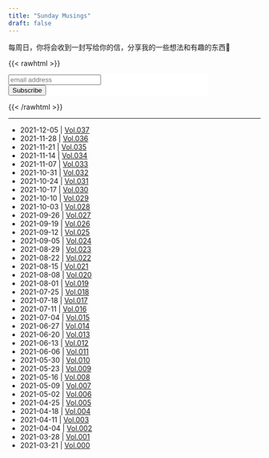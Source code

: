 ```yaml
---
title: "Sunday Musings"
draft: false
---
```


每周日，你将会收到一封写给你的信，分享我的一些想法和有趣的东西🥂

{{< rawhtml >}}
<!-- Begin Mailchimp Signup Form -->
<link href="//cdn-images.mailchimp.com/embedcode/slim-10_7.css" rel="stylesheet" type="text/css">
<style type="text/css">
	#mc_embed_signup{background:#fff; clear:left; font:14px Helvetica,Arial,sans-serif;  width:400px;}
	/* Add your own Mailchimp form style overrides in your site stylesheet or in this style block.
	   We recommend moving this block and the preceding CSS link to the HEAD of your HTML file. */
</style>
<div id="mc_embed_signup">
<form action="https://lilpilot.us1.list-manage.com/subscribe/post?u=07e9d78cfc8a73bdc0a2fb080&amp;id=81b5002763" method="post" id="mc-embedded-subscribe-form" name="mc-embedded-subscribe-form" class="validate" target="_blank" novalidate>
    <div id="mc_embed_signup_scroll">
	<!-- <label for="mce-EMAIL">Subscribe</label> -->
	<input type="email" value="" name="EMAIL" class="email" id="mce-EMAIL" placeholder="email address" required>
    <!-- real people should not fill this in and expect good things - do not remove this or risk form bot signups-->
    <div style="position: absolute; left: -5000px;" aria-hidden="true"><input type="text" name="b_07e9d78cfc8a73bdc0a2fb080_81b5002763" tabindex="-1" value=""></div>
    <div class="clear"><input type="submit" value="Subscribe" name="subscribe" id="mc-embedded-subscribe" class="button"></div>
    </div>
</form>
</div>
<!--End mc_embed_signup-->
{{< /rawhtml >}}

---

* 2021-12-05 | [Vol.037](https://mailchi.mp/b4cd9293cb7a/sunday-musings-vol037)
* 2021-11-28 | [Vol.036](https://mailchi.mp/ef377d8579af/sunday-musings-vol036)
* 2021-11-21 | [Vol.035](https://mailchi.mp/6250fb5bd645/sunday-musings-vol035)
* 2021-11-14 | [Vol.034](https://us1.campaign-archive.com/?u=07e9d78cfc8a73bdc0a2fb080&id=928b589b70)
* 2021-11-07 | [Vol.033](https://mailchi.mp/0a854fb3b542/sunday-musings-vol033)
* 2021-10-31 | [Vol.032](https://mailchi.mp/29315023a0e1/sunday-musings-vol032)
* 2021-10-24 | [Vol.031](https://mailchi.mp/2decad92f97d/sunday-musings-vol031)
* 2021-10-17 | [Vol.030](https://mailchi.mp/671a43c03aa7/sunday-musings-vol030)
* 2021-10-10 | [Vol.029](https://mailchi.mp/b668c82f8366/sunday-musings-vol029)
* 2021-10-03 | [Vol.028](https://mailchi.mp/9c6972537dda/sunday-musings-vol028)
* 2021-09-26 | [Vol.027](https://mailchi.mp/bfee6e871697/sunday-musings-vol027)
* 2021-09-19 | [Vol.026](https://mailchi.mp/e212d5e9451c/sunday-musings-vol026)
* 2021-09-12 | [Vol.025](https://mailchi.mp/9bbeca244fd7/sunday-musings-vol025)
* 2021-09-05 | [Vol.024](https://mailchi.mp/9697c91420ac/sunday-musings-vol024)
* 2021-08-29 | [Vol.023](https://mailchi.mp/913d8ae3b006/sunday-musings-vol023)
* 2021-08-22 | [Vol.022](https://mailchi.mp/da8ee399c450/sunday-musings-vol022)
* 2021-08-15 | [Vol.021](https://mailchi.mp/7ca187a3f91c/sunday-musings-vol021)
* 2021-08-08 | [Vol.020](https://mailchi.mp/3ba219849ec4/sunday-musings-vol020)
* 2021-08-01 | [Vol.019](https://mailchi.mp/c80cfa2df7a4/sunday-musings-vol019)
* 2021-07-25 | [Vol.018](https://mailchi.mp/7e6c1808dd49/sunday-musings-vol018)
* 2021-07-18 | [Vol.017](https://mailchi.mp/3f78f66940f1/sunday-musings-vol017)
* 2021-07-11 | [Vol.016](https://mailchi.mp/e849ac60274a/sunday-musings-vol016)
* 2021-07-04 | [Vol.015](https://mailchi.mp/62303a469d61/sunday-musings-vol015)
* 2021-06-27 | [Vol.014](https://mailchi.mp/34e81631161f/sunday-musings-vol014)
* 2021-06-20 | [Vol.013](https://mailchi.mp/53779017b581/sunday-musings-vol013)
* 2021-06-13 | [Vol.012](https://mailchi.mp/d96ed9b55fbb/sunday-musings-vol012)
* 2021-06-06 | [Vol.011](https://mailchi.mp/9ef93cfc64d2/sunday-musings-vol011)
* 2021-05-30 | [Vol.010](https://mailchi.mp/e1f05e4575a9/sunday-musings-vol010)
* 2021-05-23 | [Vol.009](https://mailchi.mp/c4d515530a27/sunday-musings-vol009)
* 2021-05-16 | [Vol.008](https://mailchi.mp/a856f14afcc1/sunday-musings-vol008)
* 2021-05-09 | [Vol.007](https://us1.campaign-archive.com/?u=07e9d78cfc8a73bdc0a2fb080&id=118d5d9b94)
* 2021-05-02 | [Vol.006](https://us1.campaign-archive.com/?u=07e9d78cfc8a73bdc0a2fb080&id=c772bf2b14)
* 2021-04-25 | [Vol.005](https://mailchi.mp/ce0b67805815/sunday-musings-vol005)
* 2021-04-18 | [Vol.004](https://mailchi.mp/d7c862a72c2e/sunday-musings-vol004)
* 2021-04-11 | [Vol.003](https://mailchi.mp/1c4afedf5aa1/sunday-musings-vol003)
* 2021-04-04 | [Vol.002](https://mailchi.mp/da4ee7a8a947/sunday-musings-vol002)
* 2021-03-28 | [Vol.001](https://mailchi.mp/01c90d7ec3bd/sunday-musings-vol001)
* 2021-03-21 | [Vol.000](https://mailchi.mp/8018824969e8/sunday-musings-vol000)